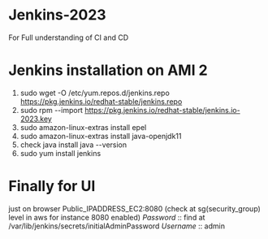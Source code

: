 # Jenkins-2023
For Full understanding of CI and CD

# Jenkins installation on AMI 2
1. sudo wget -O /etc/yum.repos.d/jenkins.repo https://pkg.jenkins.io/redhat-stable/jenkins.repo
2. sudo rpm --import https://pkg.jenkins.io/redhat-stable/jenkins.io-2023.key
3. sudo amazon-linux-extras install epel
4. sudo amazon-linux-extras install java-openjdk11
5. check java install
  java --version
6. sudo yum install jenkins

# Finally for UI 

just on browser 
Public_IPADDRESS_EC2:8080 (check at sg(security_group) level in aws for instance 8080 enabled)
*Password* :: find at /var/lib/jenkins/secrets/initialAdminPassword
*Username*  :: admin

